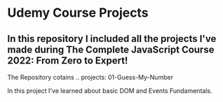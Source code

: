 # Udemy Course Projects

## In this repository I included all the projects I've made during The Complete JavaScript Course 2022: From Zero to Expert!

The Repository cotains .. projects:
01-Guess-My-Number

In this project I've learned about basic DOM and Events Fundamentals.
